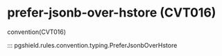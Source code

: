 # prefer-jsonb-over-hstore (CVT016)

convention(CVT016)

::: pgshield.rules.convention.typing.PreferJsonbOverHstore

